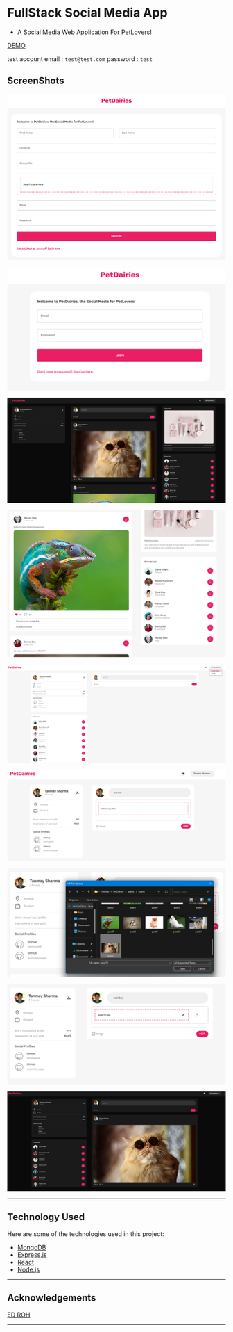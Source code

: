# **FullStack Social Media App**

- A Social Media Web Application For PetLovers!

[DEMO](https://pet-diaries.vercel.app/)

 test account
 email : ```test@test.com```
 password : ```test```

## ScreenShots

![Register](public/FinishProduct/registerpage.png)

![Login](public/FinishProduct/login.png)

![Home](public/FinishProduct/homepage.png)

![Homes](public/FinishProduct/homepages.png)

![Profile](public/FinishProduct/profilepage.png)

![Posting_1](public/FinishProduct/addingpost_1.png)

![Posting_2](public/FinishProduct/addingpost_2.png)

![Posting_3](public/FinishProduct/addingpost_3.png)

![Posting_4](public/FinishProduct/addingpost_4.png)

---

## Technology Used

Here are some of the technologies used in this project:

- [MongoDB](https://www.mongodb.com/)
- [Express.js](https://expressjs.com/)
- [React](https://reactjs.org/)
- [Node.js](https://nodejs.org/)

---

## Acknowledgements

[ED ROH](https://github.com/ed-roh/mern-social-media)

---
